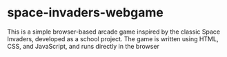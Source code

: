 # space-invaders-webgame
This is a simple browser-based arcade game inspired by the classic Space Invaders, developed as a school project. The game is written using HTML, CSS, and JavaScript, and runs directly in the browser
